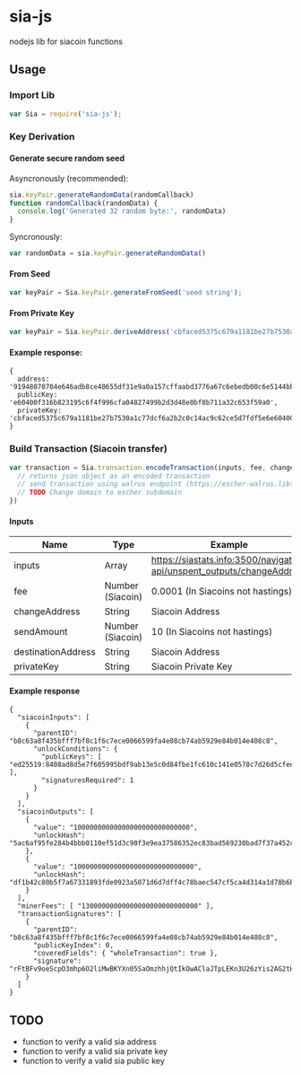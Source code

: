 # sia-js
nodejs lib for siacoin functions

## Usage
### Import Lib
```js
var Sia = require('sia-js');
```
### Key Derivation
#### Generate secure random seed
Asyncronously (recommended):
```js
sia.keyPair.generateRandomData(randomCallback)
function randomCallback(randomData) {
  console.log('Generated 32 random byte:', randomData)
}
```
Syncronously:
```js
var randomData = sia.keyPair.generateRandomData()
```
#### From Seed
```js
var keyPair = Sia.keyPair.generateFromSeed('seed string');
```
#### From Private Key
```js
var keyPair = Sia.keyPair.deriveAddress('cbfaced5375c679a1181be27b7530a1c77dcf6a2b2c0c14ac9c62ce5d7fdf5e6e60400f316b823195c6f4f996cfa04827499b2d3d48e0bf8b711a32c653f59a0');
```
#### Example response:
```
{
  address: '91948070704e646adb8ce40655df31e9a0a157cffaabd3776a67c6ebedb00c6e5144bb726fda',
  publicKey: 'e60400f316b823195c6f4f996cfa04827499b2d3d48e0bf8b711a32c653f59a0',
  privateKey: 'cbfaced5375c679a1181be27b7530a1c77dcf6a2b2c0c14ac9c62ce5d7fdf5e6e60400f316b823195c6f4f996cfa04827499b2d3d48e0bf8b711a32c653f59a0'
}
```

### Build Transaction (Siacoin transfer)
```js
var transaction = Sia.transaction.encodeTransaction(inputs, fee, changeAddress, sendAmount, destinationAddress, privateKey, (transaction) => {
  // returns json object as an encoded transaction
  // send transaction using walrus endpoint (https://escher-walrus.libtechnologies.io/broadcast)
  // TODO Change domain to escher subdomain
})
```
#### Inputs
| Name                | Type             | Example                                                                   |
| ------------------- | ---------------- | ------------------------------------------------------------------------- |
| inputs              | Array            | https://siastats.info:3500/navigator-api/unspent_outputs/changeAddress    |
| fee                 | Number (Siacoin) | 0.0001 (In Siacoins not hastings)                                         |
| changeAddress       | String           | Siacoin Address                                                           |
| sendAmount          | Number (Siacoin) | 10 (In Siacoins not hastings)                                             |
| destinationAddress  | String           | Siacoin Address                                                           |
| privateKey          | String           | Siacoin Private Key                                                       |

#### Example response
```
{
  "siacoinInputs": [
    {
      "parentID": "b8c63a8f435bfff7bf8c1f6c7ece0066599fa4e08cb74ab5929e84b014e408c8",
      "unlockConditions": {
        "publicKeys": [ "ed25519:8408ad8d5e7f605995bdf9ab13e5c0d84fbe1fc610c141e0578c7d26d5cfee75" ],
        "signaturesRequired": 1
      }
    }
  ],
  "siacoinOutputs": [
    {
      "value": "10000000000000000000000000000",
      "unlockHash": "5ac6af95fe284b4bbb0110ef51d3c90f3e9ea37586352ec83bad569230bad7f37a452c0a2a2f"
    },
    {
      "value": "100000000000000000000000000000",
      "unlockHash": "df1b42c80b5f7a67331893fde0923a5071d6d7dff4c78baec547cf5ca4d314a1d78b6b1c8d42"
    }
  ],
  "minerFees": [ "13000000000000000000000000000" ],
  "transactionSignatures": [
    {
      "parentID": "b8c63a8f435bfff7bf8c1f6c7ece0066599fa4e08cb74ab5929e84b014e408c8",
      "publicKeyIndex": 0,
      "coveredFields": { "wholeTransaction": true },
      "signature": "rFtBFv9oeScpO3mhp6O2liMwBKYXn05SaOmzhhjQtIkOwAClaJTpLEKn3U26zYis2AG2tH2idWSJNZXNSVa8DQ=="
    }
  ]
}
```
## TODO
- function to verify a valid sia address
- function to verify a valid sia private key
- function to verify a valid sia public key
